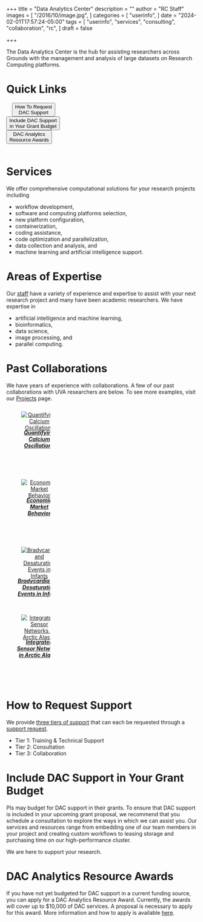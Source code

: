 +++
title = "Data Analytics Center"
description = ""
author = "RC Staff"
images = [
  "/2016/10/image.jpg",
]
categories = [
  "userinfo",
]
date = "2024-02-01T17:57:24-05:00"
tags = [
  "userinfo",
  "services",
  "consulting",
  "collaboration",
  "rc",
]
draft = false

+++

The Data Analytics Center is the hub for assisting researchers across Grounds with the management and analysis of large datasets on Research Computing platforms.  

# Quick Links

<div class="row">
  <div class="column", style="width:29%; margin-left:15px">
	<a href="#how-to-request-support"><button class="btn btn-warning">How To Request<br>DAC Support</button></a>
  </div>
  <div class="column", style="width:33%">
	<a href="#include-dac-support-in-your-grant-budget"><button class="btn btn-warning">Include DAC Support<br>in Your Grant Budget</button></a>
  </div>
  <div class="column", style="width:30%">
	<a href="#dac-analytics-resource-awards"><button class="btn btn-warning">DAC Analytics<br>Resource Awards</button></a>
  </div>
</div>
<br>

# Services 
We offer comprehensive computational solutions for your research projects including  
* workflow development, 
* software and computing platforms selection, 
* new platform configuration,
* containerization,
* coding assistance, 
* code optimization and parallelization,
* data collection and analysis, and
* machine learning and artificial intelligence support.

# Areas of Expertise
Our [staff](/about/people/) have a variety of experience and expertise to assist with your next research project and many have been academic researchers.  We have expertise in 
* artificial intelligence and machine learning,
* bioinformatics,
* data science, 
* image processing, and
* parallel computing. 

# Past Collaborations
We have years of experience with collaborations. A few of our past collaborations with UVA researchers are below.  To see more examples, visit our [Projects](/project/) page.


<div class="row">
  <div class="column", style="width:20%; margin-left:15px">
	<a href="/project/calcium-oscillations" class="card-link">
		<div class="card card-shadow" style="width:120px; max-width:120px; margin: 8px; max-height:11em; min-height:11em; text-align:center; padding:4px;">
			<img class="card-img-top" src="/images/projects/cell-rosettes.png" alt="Quantifying Calcium Oscillations" style="max-width:96px;max-height:96px;">
			<div class="card-body" style="margin-top:auto;margin-bottom:auto;">
				<h5 class="card-title" style="font-size:14px; margin-top:-4px;margin-bottom:auto;">Quantifying Calcium Oscillations</h5>
			</div>
		</div>
	</a>
  </div>
  <div class="column", style="width:20%; margin-left:15px">
	<a href="/project/ciliberto-economics" class="card-link">
		<div class="card card-shadow" style="width:120px; max-width:120px; margin: 8px; max-height:11em; min-height:11em; text-align:center; padding:4px;">
			<img class="card-img-top" src="/images/projects/market-trends.jpg" alt="Economic Market Behavior" style="max-width:96px;max-height:96px;">
			<div class="card-body" style="margin-top:auto;margin-bottom:auto;">
				<h5 class="card-title" style="font-size:14px; margin-top:-4px;margin-bottom:auto;">Economic<br>Market<br>Behavior</h5>
			</div>
		</div>
	</a>
  </div>
  <div class="column", style="width:20%; margin-left:15px">
	<a href="/project/nicu-bpd" class="card-link">
		<div class="card card-shadow" style="width:120px; max-width:120px; margin: 8px; max-height:11em; min-height:11em; text-align:center; padding:4px;">
			<img class="card-img-top" src="/images/projects/infant-rn.jpg" alt="Bradycardia and Desaturation Events in Infants" style="max-width:96px;max-height:96px;">
			<div class="card-body" style="margin-top:auto;margin-bottom:auto;">
				<h5 class="card-title" style="font-size:14px; margin-top:-4px;margin-bottom:auto;">Bradycardia and Desaturation Events in Infants</h5>
			</div>
		</div>
	</a>
  </div>
  <div class="column", style="width:20%; margin-left:15px">
	<a href="/project/arctic" class="card-link">
		<div class="card card-shadow" style="width:120px; max-width:120px; margin: 8px; max-height:11em; min-height:11em; text-align:center; padding:4px;">
			<img class="card-img-top" src="/images/projects/weather-station.png" alt="Integrated Sensor Networks in Arctic Alaska" style="max-width:96px;max-height:96px;">
			<div class="card-body" style="margin-top:auto;margin-bottom:auto;">
				<h5 class="card-title" style="font-size:14px; margin-top:-4px;margin-bottom:auto;">Integrated Sensor Networks in Arctic Alaska</h5>
			</div>
		</div>
	</a>
  </div>
</div>
<br>

# How to Request Support
We provide [three tiers of support](/service/tiers) that can each be requested through a [support request](/form/support-request/?category=Data%20Analytics). 

* Tier 1: Training & Technical Support 
* Tier 2: Consultation   
* Tier 3: Collaboration  

<!--
<div style="display: flex; justify-content: center">
    {{< button button-url="/form/support-request/?category=Data%20Analytics" button-class="primary" button-text="Request DAC Support" >}}
</div>
<br>
-->

# Include DAC Support in Your Grant Budget   

PIs may budget for DAC support in their grants.  To ensure that DAC support is included in your upcoming grant proposal, we recommend that you schedule a consultation to explore the ways in which we can assist you.  Our services and resources range from embedding one of our team members in your project and creating custom workflows to leasing storage and purchasing time on our high-performance cluster.

We are here to support your research.

# DAC Analytics Resource Awards

If you have not yet budgeted for DAC support in a current funding source, you can apply for a DAC Analytics Resource Award. Currently, the awards will cover up to $10,000 of DAC services.  A proposal is necessary to apply for this award. More information and how to apply is available [here](/service/dac/awards).




